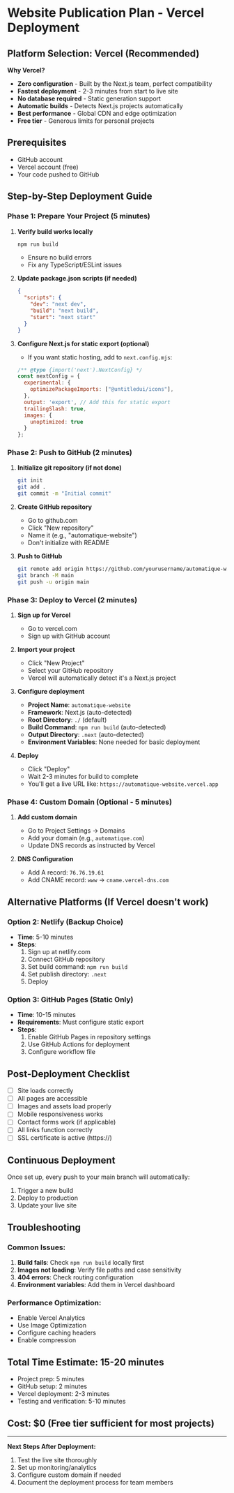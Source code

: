 # Website Publication Plan - Vercel Deployment

## Platform Selection: Vercel (Recommended)

**Why Vercel?**
- **Zero configuration** - Built by the Next.js team, perfect compatibility
- **Fastest deployment** - 2-3 minutes from start to live site
- **No database required** - Static generation support
- **Automatic builds** - Detects Next.js projects automatically
- **Best performance** - Global CDN and edge optimization
- **Free tier** - Generous limits for personal projects

## Prerequisites
- GitHub account
- Vercel account (free)
- Your code pushed to GitHub

## Step-by-Step Deployment Guide

### Phase 1: Prepare Your Project (5 minutes)

1. **Verify build works locally**
   ```bash
   npm run build
   ```
   - Ensure no build errors
   - Fix any TypeScript/ESLint issues

2. **Update package.json scripts (if needed)**
   ```json
   {
     "scripts": {
       "dev": "next dev",
       "build": "next build",
       "start": "next start"
     }
   }
   ```

3. **Configure Next.js for static export (optional)**
   - If you want static hosting, add to `next.config.mjs`:
   ```javascript
   /** @type {import('next').NextConfig} */
   const nextConfig = {
     experimental: {
       optimizePackageImports: ["@untitledui/icons"],
     },
     output: 'export', // Add this for static export
     trailingSlash: true,
     images: {
       unoptimized: true
     }
   };
   ```

### Phase 2: Push to GitHub (2 minutes)

1. **Initialize git repository (if not done)**
   ```bash
   git init
   git add .
   git commit -m "Initial commit"
   ```

2. **Create GitHub repository**
   - Go to github.com
   - Click "New repository"
   - Name it (e.g., "automatique-website")
   - Don't initialize with README

3. **Push to GitHub**
   ```bash
   git remote add origin https://github.com/yourusername/automatique-website.git
   git branch -M main
   git push -u origin main
   ```

### Phase 3: Deploy to Vercel (2 minutes)

1. **Sign up for Vercel**
   - Go to vercel.com
   - Sign up with GitHub account

2. **Import your project**
   - Click "New Project"
   - Select your GitHub repository
   - Vercel will automatically detect it's a Next.js project

3. **Configure deployment**
   - **Project Name**: `automatique-website`
   - **Framework**: Next.js (auto-detected)
   - **Root Directory**: `./` (default)
   - **Build Command**: `npm run build` (auto-detected)
   - **Output Directory**: `.next` (auto-detected)
   - **Environment Variables**: None needed for basic deployment

4. **Deploy**
   - Click "Deploy"
   - Wait 2-3 minutes for build to complete
   - You'll get a live URL like: `https://automatique-website.vercel.app`

### Phase 4: Custom Domain (Optional - 5 minutes)

1. **Add custom domain**
   - Go to Project Settings → Domains
   - Add your domain (e.g., `automatique.com`)
   - Update DNS records as instructed by Vercel

2. **DNS Configuration**
   - Add A record: `76.76.19.61`
   - Add CNAME record: `www` → `cname.vercel-dns.com`

## Alternative Platforms (If Vercel doesn't work)

### Option 2: Netlify (Backup Choice)
- **Time**: 5-10 minutes
- **Steps**:
  1. Sign up at netlify.com
  2. Connect GitHub repository
  3. Set build command: `npm run build`
  4. Set publish directory: `.next`
  5. Deploy

### Option 3: GitHub Pages (Static Only)
- **Time**: 10-15 minutes
- **Requirements**: Must configure static export
- **Steps**:
  1. Enable GitHub Pages in repository settings
  2. Use GitHub Actions for deployment
  3. Configure workflow file

## Post-Deployment Checklist

- [ ] Site loads correctly
- [ ] All pages are accessible
- [ ] Images and assets load properly
- [ ] Mobile responsiveness works
- [ ] Contact forms work (if applicable)
- [ ] All links function correctly
- [ ] SSL certificate is active (https://)

## Continuous Deployment

Once set up, every push to your main branch will automatically:
1. Trigger a new build
2. Deploy to production
3. Update your live site

## Troubleshooting

### Common Issues:
1. **Build fails**: Check `npm run build` locally first
2. **Images not loading**: Verify file paths and case sensitivity
3. **404 errors**: Check routing configuration
4. **Environment variables**: Add them in Vercel dashboard

### Performance Optimization:
- Enable Vercel Analytics
- Use Image Optimization
- Configure caching headers
- Enable compression

## Total Time Estimate: 15-20 minutes
- Project prep: 5 minutes
- GitHub setup: 2 minutes
- Vercel deployment: 2-3 minutes
- Testing and verification: 5-10 minutes

## Cost: $0 (Free tier sufficient for most projects)

---

**Next Steps After Deployment:**
1. Test the live site thoroughly
2. Set up monitoring/analytics
3. Configure custom domain if needed
4. Document the deployment process for team members